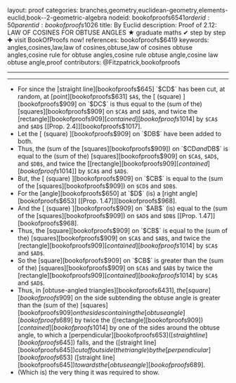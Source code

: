 layout: proof
categories: branches,geometry,euclidean-geometry,elements-euclid,book--2-geometric-algebra
nodeid: bookofproofs$6541
orderid: 50
parentid: bookofproofs$1026
title: By Euclid
description:  Proof of 2.12: LAW OF COSINES FOR OBTUSE ANGLES &#9733; graduate maths &#10004; step by step &#10010; visit BookOfProofs now!
references: bookofproofs$6419
keywords: angles,cosines,law,law of cosines,obtuse,law of cosines obtuse angles,cosine rule for obtuse angles,cosine rule obtuse angle,cosine law obtuse angle,proof
contributors: @Fitzpatrick,bookofproofs

---


---



* For since the [straight line][bookofproofs$645] `$CD$` has been cut, at random, at [point][bookofproofs$631] `$A$`, the [ (square) ][bookofproofs$909] on `$DC$` is thus equal to the (sum of the) [squares][bookofproofs$909] on `$CA$` and `$AD$`, and twice the [rectangle][bookofproofs$909] [contained][bookofproofs$1014] by `$CA$` and `$AD$` [[Prop. 2.4]][bookofproofs$1017].
* Let the [ (square) ][bookofproofs$909] on `$DB$` have been added to both.
* Thus, the (sum of the [squares][bookofproofs$909]) on `$CD$` and `$DB$` is equal to the (sum of the) [squares][bookofproofs$909] on `$CA$`, `$AD$`, and `$DB$`, and twice the [[rectangle][bookofproofs$909] [contained][bookofproofs$1014]] by `$CA$` and `$AD$`.
* But, the [ (square) ][bookofproofs$909] on `$CB$` is equal to the (sum of the [squares][bookofproofs$909]) on `$CD$` and `$DB$`.
* For the [angle][bookofproofs$650] at `$D$` (is) a [right angle][bookofproofs$653] [[Prop. 1.47]][bookofproofs$968].
* And the [ (square) ][bookofproofs$909] on `$AB$` (is) equal to the (sum of the [squares][bookofproofs$909]) on `$AD$` and `$DB$` [[Prop. 1.47]][bookofproofs$968].
* Thus, the [square][bookofproofs$909] on `$CB$` is equal to the (sum of the) [squares][bookofproofs$909] on `$CA$` and `$AB$`, and twice the [rectangle][bookofproofs$909] [contained][bookofproofs$1014] by `$CA$` and `$AD$`.
* So the [square][bookofproofs$909] on `$CB$` is greater than the (sum of the) [squares][bookofproofs$909] on `$CA$` and `$AB$` by twice the [rectangle][bookofproofs$909] [contained][bookofproofs$1014] by `$CA$` and `$AD$`.
* Thus, in [obtuse-angled triangles][bookofproofs$6431], the [square][bookofproofs$909] on the side subtending the obtuse angle is greater than the (sum of the) [squares][bookofproofs$909] on the sides containing the [obtuse angle][bookofproofs$689] by twice the ([rectangle][bookofproofs$909]) [contained][bookofproofs$1014] by one of the sides around the obtuse angle, to which a [perpendicular][bookofproofs$653] ([straight line][bookofproofs$645]) falls, and the ([straight line][bookofproofs$645]) cut off outside (the triangle) by the [perpendicular][bookofproofs$653] ([straight line][bookofproofs$645]) towards the [obtuse angle][bookofproofs$689].
* (Which is) the very thing it was required to show.
